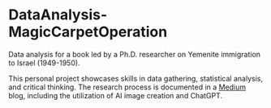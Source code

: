 # DataAnalysis-MagicCarpetOperation
Data analysis for a book led by a Ph.D. researcher on Yemenite immigration to Israel (1949-1950).

This personal project showcases skills in data gathering, statistical analysis, and critical thinking. The research process is documented in a [Medium](https://medium.com/@hodayagavra/data-analysis-on-a-magic-carpet-the-secret-operation-from-yemen-to-israel-22189a652b93) blog, including the utilization of AI image creation and ChatGPT. 

